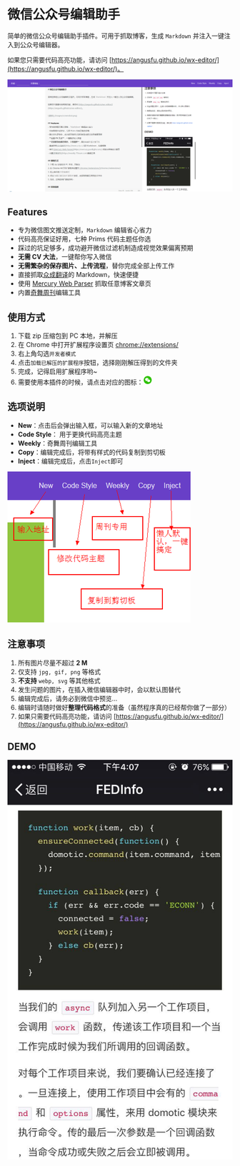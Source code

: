 # 微信公众号编辑助手

简单的微信公众号编辑助手插件。可用于抓取博客，生成 `Markdown` 并注入一键注入到公众号编辑器。

如果您只需要代码高亮功能，请访问 [https://angusfu.github.io/wx-editor/](https://angusfu.github.io/wx-editor/)。

![截图](./images/screenshot.png)

## Features
- 专为微信图文推送定制，`Markdown` 编辑省心省力
- 代码高亮保证好用，七种 Prims 代码主题任你选
- 踩过的坑足够多，成功避开微信过滤机制造成视觉效果偏离预期
- **无需 CV 大法**，一键帮你写入微信
- **无需繁杂的保存图片、上传流程**，替你完成全部上传工作
- 直接抓取[众成翻译](http://www.zcfy.cc/)的 Markdown，快速便捷
- 使用 [Mercury Web Parser](https://mercury.postlight.com/) 抓取任意博客文章页
- 内置[奇舞周刊](https://weekly.75team.com)编辑工具

## 使用方式
1. 下载 zip 压缩包到 PC 本地，并解压
2. 在 Chrome 中打开扩展程序设置页 [chrome://extensions/](chrome://extensions/)
3. 右上角勾选`开发者模式`
4. 点击`加载已解压的扩展程序`按钮，选择刚刚解压得到的文件夹
5. 完成，记得启用扩展程序哟~
6. 需要使用本插件的时候，请点击对应的图标：<img src="./images/wechat.png" width="20" height="20">

## 选项说明
- **New**：点击后会弹出输入框，可以输入新的文章地址
- **Code Style**： 用于更换代码高亮主题
- **Weekly**：奇舞周刊编辑工具
- **Copy**：编辑完成后，将带有样式的代码复制到剪切板
- **Inject**：编辑完成后，点击`Inject`即可

![截图](./images/intro.png)

## 注意事项
1. 所有图片尽量不超过 **2 M**
2. 仅支持 `jpg, gif, png` 等格式
3. **不支持** `webp, svg` 等其他格式
4. 发生问题的图片，在插入微信编辑器中时，会以默认图替代
5. 编辑完成后，请务必到微信中预览...
6. 编辑时请随时做好**整理代码格式**的准备（虽然程序真的已经帮你做了一部分）
7. 如果只需要代码高亮功能，请访问 [https://angusfu.github.io/wx-editor/](https://angusfu.github.io/wx-editor/)

## DEMO

![微信图文效果](./images/demo.jpg)
